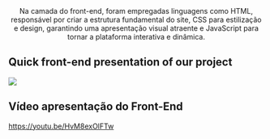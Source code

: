<div align="center">
Na camada do front-end, foram empregadas linguagens como HTML, responsável por criar a estrutura fundamental do site, CSS para estilização e design, garantindo uma apresentação visual atraente e JavaScript para tornar a plataforma interativa e dinâmica.
</div>

## Quick front-end presentation of our project

<img align="center" src="FrontPitch.gif">

## Vídeo apresentação do Front-End
https://youtu.be/HvM8exOlFTw
